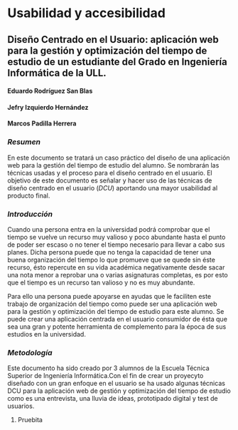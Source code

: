 # Usabilidad y accesibilidad
## Diseño Centrado en el Usuario: aplicación web para la gestión y optimización del tiempo de estudio de un estudiante del Grado en Ingeniería Informática de la ULL.

#### Eduardo Rodríguez San Blas
#### Jefry Izquierdo Hernández
#### Marcos Padilla Herrera

### *Resumen*
En este documento se tratará un caso práctico del diseño de una aplicación web para la gestión del tiempo de estudio del alumno. Se nombrarán las técnicas usadas y el proceso para el diseño centrado en el usuario. El objetivo de este documento es señalar y hacer uso de las técnicas de diseño centrado en el usuario (_DCU_) aportando una mayor usabilidad al producto final.

### *Introducción*
Cuando una persona entra en la universidad podrá comprobar que el tiempo se vuelve un recurso muy valioso y poco abundante hasta el punto de poder ser escaso o no tener el tiempo necesario para llevar a cabo sus planes. Dicha persona puede que no tenga la capacidad de tener una buena organización del tiempo lo que promueve que se quede sin éste recurso, ésto repercute en su vida académica negativamente desde sacar una nota menor a reprobar una o varias asignaturas completas, es por esto que el tiempo es un recurso tan valioso y no es muy abundante.

Para ello una persona puede apoyarse en ayudas que le faciliten este trabajo de organización del tiempo como puede ser una aplicación web para la gestión y optimización del tiempo de estudio para este alumno. Se puede crear una aplicación centrada en el usuario consumidor de ésta que sea una gran y potente herramienta de complemento para la época de sus estudios en la universidad.

### *Metodología*
Este documento ha sido creado por 3 alumnos de la Escuela Técnica Superior de Ingeniería Informática.Con el fin de crear un proyecyto diseñado con un gran enfoque en el usuario se ha usado algunas técnicas DCU para la aplicación web de gestión y optimización del tiempo de estudio como es una entrevista, una lluvia de ideas, prototipado digital y test de usuarios.

1. Pruebita
